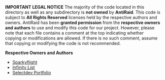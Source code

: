 **IMPORTANT LEGAL NOTICE**
The majority of the code located in this directory as well as any subdirectory is **not owned** by **AntiRaid**. This code is subject to **All Rights Reserved** licenses held by the respective authors and owners. AntiRaid has been **granted permission** from the **respective owners and authors** to use and modify this code for our project. However, please note that each file contains a comment at the top indicating whether copying or modifications are allowed. If there is no such comment, assume that copying or modifying the code is not recommended.


**Respective Owners and Authors**
- [Sparkyflight](https://sparkyflight.xyz/)
- [Infinity List](https://infinitybots.gg/)
- [Selectdev Portfolio](https://selectdev.purrquinox.com/)
